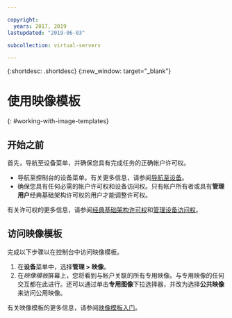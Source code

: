 ```yaml
---

copyright:
  years: 2017, 2019
lastupdated: "2019-06-03"

subcollection: virtual-servers

---
```


{:shortdesc: .shortdesc}
{:new_window: target="_blank"}

# 使用映像模板
{: #working-with-image-templates}

## 开始之前
首先，导航至设备菜单，并确保您具有完成任务的正确帐户许可权。

* 导航至控制台的设备菜单。有关更多信息，请参阅[导航至设备](/docs/vsi?topic=virtual-servers-navigating-devices)。
* 确保您具有任何必需的帐户许可权和设备访问权。只有帐户所有者或具有**管理用户**经典基础架构许可权的用户才能调整许可权。

有关许可权的更多信息，请参阅[经典基础架构许可权](/docs/iam?topic=iam-infrapermission#infrapermission)和[管理设备访问权](/docs/vsi?topic=virtual-servers-managing-device-access)。

## 访问映像模板
完成以下步骤以在控制台中访问映像模板。

1. 在**设备**菜单中，选择**管理 > 映像**。
2. 在*映像模板*屏幕上，您将看到与帐户关联的所有专用映像。与专用映像的任何交互都在此进行。还可以通过单击**专用图像**下拉选择器，并改为选择**公共映像**来访问公用映像。

有关映像模板的更多信息，请参阅[映像模板入门](/docs/infrastructure/image-templates?topic=image-templates-getting-started-with-image-templates#getting-started-with-image-templates)。

